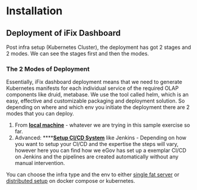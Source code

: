 # Installation

## Deployment of iFix Dashboard <a id="deploy-mgramseva"></a>

Post infra setup \(Kubernetes Cluster\), the deployment has got 2 stages and 2 modes. We can see the stages first and then the modes.‌

### The 2 Modes of Deployment <a id="the-2-modes-of-deployment"></a>

Essentially,  iFix dashboard deployment means that we need to generate Kubernetes manifests for each individual service of the required OLAP components like druid, metabase. We use the tool called helm, which is an easy, effective and customizable packaging and deployment solution. So depending on where and which env you initiate the deployment there are 2 modes that you can deploy.‌

1. From [**local machine**](../mgramseva/installation/local-setup.md) - whatever we are trying in this sample exercise so far.
2. Advanced: ****[**Setup CI/CD System**](../mgramseva/installation/ci-cd.md) like Jenkins - Depending on how you want to setup your CI/CD and the expertise the steps will vary, however here you can find how we eGov has set up a exemplar CI/CD on Jenkins and the pipelines are created automatically without any manual intervention.

You can choose the infra type and the env to either [single fat server](https://druid.apache.org/docs/latest/operations/single-server.html) or [distributed setup](https://druid.apache.org/docs/latest/tutorials/cluster.html) on docker compose or kubernetes.



